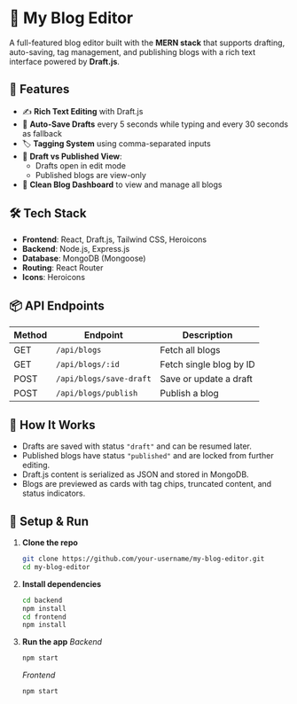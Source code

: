  # 📝 My Blog Editor

A full-featured blog editor built with the **MERN stack** that supports drafting, auto-saving, tag management, and publishing blogs with a rich text interface powered by **Draft.js**.

## 🚀 Features

- ✍️ **Rich Text Editing** with Draft.js  
- 💾 **Auto-Save Drafts** every 5 seconds while typing and every 30 seconds as fallback  
- 🏷️ **Tagging System** using comma-separated inputs  
- 📂 **Draft vs Published View**:  
  - Drafts open in edit mode  
  - Published blogs are view-only  
- 📄 **Clean Blog Dashboard** to view and manage all blogs  

## 🛠️ Tech Stack

- **Frontend**: React, Draft.js, Tailwind CSS, Heroicons  
- **Backend**: Node.js, Express.js  
- **Database**: MongoDB (Mongoose)  
- **Routing**: React Router  
- **Icons**: Heroicons


## 📦 API Endpoints

| Method | Endpoint               | Description                  |
|--------|------------------------|------------------------------|
| GET    | `/api/blogs`           | Fetch all blogs              |
| GET    | `/api/blogs/:id`       | Fetch single blog by ID      |
| POST   | `/api/blogs/save-draft`| Save or update a draft       |
| POST   | `/api/blogs/publish`   | Publish a blog               |

## 🧪 How It Works

- Drafts are saved with status `"draft"` and can be resumed later.
- Published blogs have status `"published"` and are locked from further editing.
- Draft.js content is serialized as JSON and stored in MongoDB.
- Blogs are previewed as cards with tag chips, truncated content, and status indicators.

## 🔧 Setup & Run

1. **Clone the repo**  
   ```bash
   git clone https://github.com/your-username/my-blog-editor.git
   cd my-blog-editor
   ```
2. **Install dependencies**
   ```bash
   cd backend
   npm install
   cd frontend
   npm install
   ```
3. **Run the app**
   *Backend*
   ```bash
   npm start
   ```
   *Frontend*
   ```bash
   npm start
   ```
